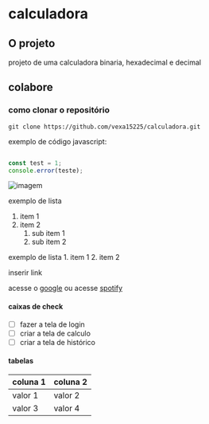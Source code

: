 # calculadora


## O projeto
projeto de uma calculadora binaria, hexadecimal e decimal

## colabore

### como clonar o repositório
```
git clone https://github.com/vexa15225/calculadora.git
```
exemplo de código javascript:

```js

const test = 1;
console.error(teste);
```
![imagem](https://encrypted-tbn0.gstatic.com/images?q=tbn:ANd9GcQwMMSzFACXySzPUBAdTeapOclu2K9iVNHafg&usqp=CAU)

exemplo de lista
1. item 1
2. item 2
     1. sub item 1
     2. sub item 2

exemplo de lista
     1. item 1
     2. item 2

inserir link

acesse o [google](https://www.google.com)
ou acesse [spotify](https://spotify.com)

#### caixas de check

- [ ] fazer a tela de login
- [ ] criar a tela de calculo
- [ ] criar a tela de histórico

#### tabelas
| coluna 1 | coluna 2 |
| -------- | -------- |
| valor 1  | valor 2  |
| valor 3  | valor 4  |


